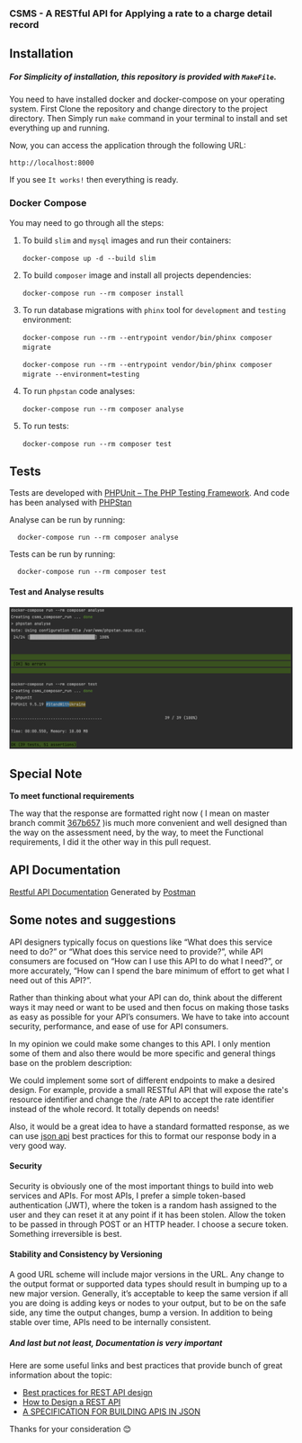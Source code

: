 ### CSMS - A RESTful API for Applying a rate to a charge detail record

Installation
-----

##### For Simplicity of installation, this repository is provided with `MakeFile`.
You need to have installed docker and docker-compose on your operating system.
First Clone the repository and change directory to the project directory. Then Simply run `make` command in your terminal to install and set everything up and running.

Now, you can access the application through the following URL:

    http://localhost:8000

If you see `It works!` then everything is ready.

### Docker Compose

You may need to go through all the steps:

1. To build `slim` and `mysql` images and run their containers:

   `docker-compose up -d --build slim`


3. To build `composer` image and install all projects dependencies:

   `docker-compose run --rm composer install`


4. To run database migrations with `phinx` tool for `development` and `testing` environment:

   `docker-compose run --rm --entrypoint vendor/bin/phinx composer migrate`

   `docker-compose run --rm --entrypoint vendor/bin/phinx composer migrate --environment=testing`


5. To run `phpstan` code analyses: 

   `docker-compose run --rm composer analyse`


6. To run tests: 

   `docker-compose run --rm composer test`



Tests
-----

Tests are developed with [PHPUnit – The PHP Testing Framework](https://phpunit.de/).
And code has been analysed with [PHPStan](https://phpstan.org/) 

Analyse can be run by running:

      docker-compose run --rm composer analyse

Tests can be run by running:

      docker-compose run --rm composer test


#### Test and Analyse results

![test and analyse](tests_and_analyse.png)


Special Note
-----
**To meet functional requirements**

The way that the response are formatted right now ( I mean on master branch commit [367b657](https://github.com/mehrna/csms/commit/367b657300c4b3b947e5cc81af65f706a512fba0) )is much more convenient and well designed than the way on the assessment need, by the way, to meet the Functional requirements, I did it the other way in this pull request.

API Documentation
-----
[Restful API Documentation](https://documenter.getpostman.com/view/297526/UVsTr34s) Generated by [Postman](https://www.postman.com/)


Some notes and suggestions
-----

API designers typically focus on questions like “What does this service need to do?” or “What does this service need to provide?”, while API consumers are focused on “How can I use this API to do what I need?”, or more accurately, “How can I spend the bare minimum of effort to get what I need out of this API?”.

Rather than thinking about what your API can do, think about the different ways it may need or want to be used and then focus on making those tasks as easy as possible for your API’s consumers.
We have to take into account security, performance, and ease of use for API consumers.

In my opinion we could make some changes to this API. I only mention some of them and also there would be more specific and general things base on the problem description:


We could implement some sort of different endpoints to make a desired design. For example, provide a small RESTful API that will expose the rate's resource identifier and change the /rate API to accept the rate identifier instead of the whole record.
It totally depends on needs!

Also, it would be a great idea to have a standard formatted response, as we can use [json api](https://jsonapi.org/) best practices for this to format our response body in a very good way.

#### Security

Security is obviously one of the most important things to build into web services and APIs. For most APIs, I prefer a simple token-based authentication (JWT), where the token is a random hash assigned to the user and they can reset it at any point if it has been stolen.
Allow the token to be passed in through POST or an HTTP header. I choose a secure token. Something irreversible is best.

#### Stability and Consistency by Versioning

A good URL scheme will include major versions in the URL. Any change to the output format or supported data types should result in bumping up to a new major version. Generally, it’s acceptable to keep the same version if all you are doing is adding keys or nodes to your output, but to be on the safe side, any time the output changes, bump a version.
In addition to being stable over time, APIs need to be internally consistent.

##### And last but not least,  Documentation is very important

Here are some useful links and best practices that provide bunch of great information about the topic:

- [Best practices for REST API design](https://stackoverflow.blog/2020/03/02/best-practices-for-rest-api-design/)
- [How to Design a REST API](https://restfulapi.net/rest-api-design-tutorial-with-example/)
- [A SPECIFICATION FOR BUILDING APIS IN JSON](https://jsonapi.org/)

Thanks for your consideration 😊